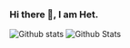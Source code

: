 ### Hi there 👋, I am Het.

<!--
**HETFADIA/HETFADIA** is a ✨ _special_ ✨ repository because its `README.md` (this file) appears on your GitHub profile.

Here are some ideas to get you started:

- 🔭 I’m currently working on ...
- 🌱 I’m currently learning ...
- 👯 I’m looking to collaborate on ...
- 🤔 I’m looking for help with ...
- 💬 Ask me about ...
- 📫 How to reach me: ...
- 😄 Pronouns: ...
- ⚡ Fun fact: ...
-->
![Github stats](https://github-readme-stats.vercel.app/api?username=HETFADIA&theme=dracula&show_icons=true&count_private=true)
![Github Stats](https://github-readme-stats.vercel.app/api/top-langs/?username=HETFADIA&layout=compact&theme=dark)
